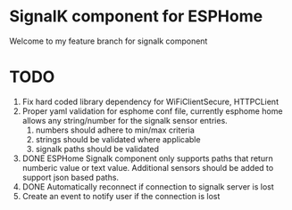 # SignalK component for ESPHome

Welcome to my feature branch for signalk component


# TODO

1. Fix hard coded library dependency for WiFiClientSecure, HTTPCLient
1. Proper yaml validation for esphome conf file, currently esphome home allows any string/number for the signalk sensor entries.
    1. numbers should adhere to min/max criteria
    2. strings should be validated where applicable
    3. signalk paths should be validated
1. DONE ESPHome Signalk component only supports paths that return numberic value or text value. Additional sensors should be added to support json based paths. 
1. DONE Automatically reconnect if connection to signalk server is lost
1. Create an event to notify user if the connection is lost